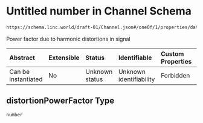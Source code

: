 # Untitled number in Channel Schema

```txt
https://schema.linc.world/draft-01/Channel.json#/oneOf/1/properties/data/properties/powerFactor/properties/distortionPowerFactor
```

Power factor due to harmonic distortions in signal

| Abstract            | Extensible | Status         | Identifiable            | Custom Properties | Additional Properties | Access Restrictions | Defined In                                           |
| :------------------ | :--------- | :------------- | :---------------------- | :---------------- | :-------------------- | :------------------ | :--------------------------------------------------- |
| Can be instantiated | No         | Unknown status | Unknown identifiability | Forbidden         | Allowed               | none                | [Channel.json*](Channel.json "open original schema") |

## distortionPowerFactor Type

`number`
